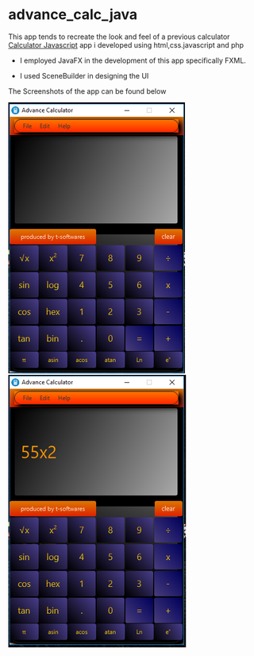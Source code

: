 # advance_calc_java


This app tends to recreate the look and feel of a previous calculator [Calculator Javascript](https://github.com/Turnyur/basic_calculator) app i developed using html,css.javascript and php

* I employed JavaFX in the development of this app specifically FXML.

* I used SceneBuilder in designing the UI


The Screenshots of the app can be found below

![alt text](https://github.com/Turnyur/advance_calc_java/blob/master/shot1.png)
![alt text](https://github.com/Turnyur/advance_calc_java/blob/master/shot2.png)
